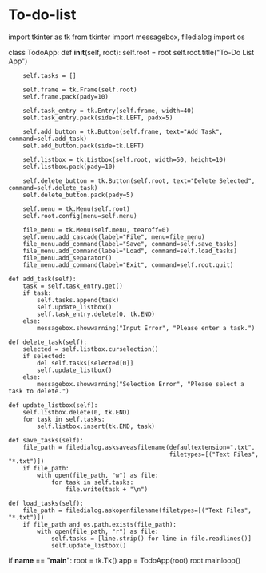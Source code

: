 # To-do-list
import tkinter as tk
from tkinter import messagebox, filedialog
import os

class TodoApp:
    def __init__(self, root):
        self.root = root
        self.root.title("To-Do List App")

        self.tasks = []

        self.frame = tk.Frame(self.root)
        self.frame.pack(pady=10)

        self.task_entry = tk.Entry(self.frame, width=40)
        self.task_entry.pack(side=tk.LEFT, padx=5)

        self.add_button = tk.Button(self.frame, text="Add Task", command=self.add_task)
        self.add_button.pack(side=tk.LEFT)

        self.listbox = tk.Listbox(self.root, width=50, height=10)
        self.listbox.pack(pady=10)

        self.delete_button = tk.Button(self.root, text="Delete Selected", command=self.delete_task)
        self.delete_button.pack(pady=5)

        self.menu = tk.Menu(self.root)
        self.root.config(menu=self.menu)

        file_menu = tk.Menu(self.menu, tearoff=0)
        self.menu.add_cascade(label="File", menu=file_menu)
        file_menu.add_command(label="Save", command=self.save_tasks)
        file_menu.add_command(label="Load", command=self.load_tasks)
        file_menu.add_separator()
        file_menu.add_command(label="Exit", command=self.root.quit)

    def add_task(self):
        task = self.task_entry.get()
        if task:
            self.tasks.append(task)
            self.update_listbox()
            self.task_entry.delete(0, tk.END)
        else:
            messagebox.showwarning("Input Error", "Please enter a task.")

    def delete_task(self):
        selected = self.listbox.curselection()
        if selected:
            del self.tasks[selected[0]]
            self.update_listbox()
        else:
            messagebox.showwarning("Selection Error", "Please select a task to delete.")

    def update_listbox(self):
        self.listbox.delete(0, tk.END)
        for task in self.tasks:
            self.listbox.insert(tk.END, task)

    def save_tasks(self):
        file_path = filedialog.asksaveasfilename(defaultextension=".txt",
                                                 filetypes=[("Text Files", "*.txt")])
        if file_path:
            with open(file_path, "w") as file:
                for task in self.tasks:
                    file.write(task + "\n")

    def load_tasks(self):
        file_path = filedialog.askopenfilename(filetypes=[("Text Files", "*.txt")])
        if file_path and os.path.exists(file_path):
            with open(file_path, "r") as file:
                self.tasks = [line.strip() for line in file.readlines()]
                self.update_listbox()

if __name__ == "__main__":
    root = tk.Tk()
    app = TodoApp(root)
    root.mainloop()
